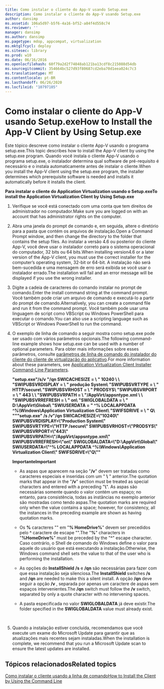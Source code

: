```yaml
---
title: Como instalar o cliente do App-V usando Setup.exe
description: Como instalar o cliente do App-V usando Setup.exe
author: dansimp
ms.assetid: 106a5d97-b5f6-4a16-bf52-a84f4d558c74
ms.reviewer: ''
manager: dansimp
ms.author: dansimp
ms.pagetype: mdop, appcompat, virtualization
ms.mktglfcycl: deploy
ms.sitesec: library
ms.prod: w10
ms.date: 06/16/2016
ms.openlocfilehash: 60f79a2d2f74848ab121ba13cdf8c215088d54db
ms.sourcegitcommit: 354664bc527d93f80687cd2eba70d1eea024c7c3
ms.translationtype: MT
ms.contentlocale: pt-BR
ms.lasthandoff: 06/26/2020
ms.locfileid: "10797105"
---
```

# <span data-ttu-id="f024a-103">Como instalar o cliente do App-V usando Setup.exe</span><span class="sxs-lookup"><span data-stu-id="f024a-103">How to Install the App-V Client by Using Setup.exe</span></span>


<span data-ttu-id="f024a-104">Este tópico descreve como instalar o cliente App-V usando o programa setup.exe.</span><span class="sxs-lookup"><span data-stu-id="f024a-104">This topic describes how to install the App-V client by using the setup.exe program.</span></span> <span data-ttu-id="f024a-105">Quando você instala o cliente App-V usando o programa setup.exe, o instalador determina qual software de pré-requisito é necessário e o instala automaticamente antes de instalar o cliente.</span><span class="sxs-lookup"><span data-stu-id="f024a-105">When you install the App-V client using the setup.exe program, the installer determines which prerequisite software is needed and installs it automatically before it installs the client.</span></span>

**<span data-ttu-id="f024a-106">Para instalar o cliente do Application Virtualization usando o Setup.exe</span><span class="sxs-lookup"><span data-stu-id="f024a-106">To install the Application Virtualization Client by Using Setup.exe</span></span>**

1.  <span data-ttu-id="f024a-107">Verifique se você está conectado com uma conta que tem direitos de administrador no computador.</span><span class="sxs-lookup"><span data-stu-id="f024a-107">Make sure you are logged on with an account that has administrator rights on the computer.</span></span>

2.  <span data-ttu-id="f024a-108">Abra uma janela do prompt de comando e, em seguida, altere o diretório para a pasta que contém os arquivos de instalação.</span><span class="sxs-lookup"><span data-stu-id="f024a-108">Open a Command Prompt window, and then change the directory to the folder that contains the setup files.</span></span> <span data-ttu-id="f024a-109">Ao instalar a versão 4.6 ou posterior do cliente App-V, você deve usar o instalador correto para o sistema operacional do computador, 32 bits ou 64 bits.</span><span class="sxs-lookup"><span data-stu-id="f024a-109">When installing version4.6 or a later version of the App-V client, you must use the correct installer for the computer’s operating system, 32-bit or 64-bit.</span></span> <span data-ttu-id="f024a-110">A instalação não será bem-sucedida e uma mensagem de erro será exibida se você usar o instalador errado.</span><span class="sxs-lookup"><span data-stu-id="f024a-110">The installation will fail and an error message will be displayed if you use the wrong installer.</span></span>

3.  <span data-ttu-id="f024a-111">Digite a cadeia de caracteres do comando instalar no prompt de comando.</span><span class="sxs-lookup"><span data-stu-id="f024a-111">Enter the install command string at the command prompt.</span></span> <span data-ttu-id="f024a-112">Você também pode criar um arquivo de comando e executá-lo a partir do prompt de comando.</span><span class="sxs-lookup"><span data-stu-id="f024a-112">Alternatively, you can create a command file and run it from the command prompt.</span></span> <span data-ttu-id="f024a-113">Você também pode usar uma linguagem de script como VBScript ou Windows PowerShell para executar o comando.</span><span class="sxs-lookup"><span data-stu-id="f024a-113">You can also use a scripting language such as VBScript or Windows PowerShell to run the command.</span></span>

4.  <span data-ttu-id="f024a-114">O exemplo de linha de comando a seguir mostra como setup.exe pode ser usado com vários parâmetros opcionais.</span><span class="sxs-lookup"><span data-stu-id="f024a-114">The following command-line example shows how setup.exe can be used with a number of optional parameters.</span></span> <span data-ttu-id="f024a-115">Para obter mais informações sobre esses parâmetros, consulte [parâmetros de linha de comando do instalador do cliente do cliente de virtualização do aplicativo](application-virtualization-client-installer-command-line-parameters.md).</span><span class="sxs-lookup"><span data-stu-id="f024a-115">For more information about these parameters, see [Application Virtualization Client Installer Command-Line Parameters](application-virtualization-client-installer-command-line-parameters.md).</span></span>

    **<span data-ttu-id="f024a-116">"setup.exe"/s/v "/qn SWICACHESIZE = \ \" 10240 \ \ "SWIPUBSVRDISPLAY = \ \" produção System\\ "SWIPUBSVRTYPE = \ \" HTTP/secure\\ "SWIPUBSVRHOST = \ \" PRODSYS\\ "SWIPUBSVRPORT = \ \" 443 \ \ "SWIPUBSVRPATH = \ \"/AppVirt/appsntype.xml \ \ "SWIPUBSVRREFRESH = \ \" on\\ "SWIGLOBALDATA = \ \" D:\\AppVirt\\Global\\ "SWIUSERDATA = \" ^% LOCALAPPDATA ^%\\Windows\\Application Virtualization Client\\ "SWIFSDRIVE = \ \" Q\\ ""</span><span class="sxs-lookup"><span data-stu-id="f024a-116">"setup.exe" /s /v"/qn SWICACHESIZE=\\"10240\\" SWIPUBSVRDISPLAY=\\"Production System\\" SWIPUBSVRTYPE=\\"HTTP /secure\\" SWIPUBSVRHOST=\\"PRODSYS\\" SWIPUBSVRPORT=\\"443\\" SWIPUBSVRPATH=\\"/AppVirt/appsntype.xml\\" SWIPUBSVRREFRESH=\\"on\\" SWIGLOBALDATA=\\"D:\\AppVirt\\Global\\" SWIUSERDATA=\\"^% LOCALAPPDATA ^%\\Windows\\Application Virtualization Client\\" SWIFSDRIVE=\\"Q\\""</span></span>**

    **<span data-ttu-id="f024a-117">Importante</span><span class="sxs-lookup"><span data-stu-id="f024a-117">Important</span></span>**  
    -   <span data-ttu-id="f024a-118">As aspas que aparecem na seção "**/v**" devem ser tratadas como caracteres especiais e inseridas com um " **\\** " anterior.</span><span class="sxs-lookup"><span data-stu-id="f024a-118">The quotation marks that appear in the "**/v**" section must be treated as special characters and entered with a preceding "**\\**".</span></span> <span data-ttu-id="f024a-119">As aspas são necessárias somente quando o valor contém um espaço; no entanto, para consistência, todas as instâncias no exemplo anterior são mostradas como tendo aspas.</span><span class="sxs-lookup"><span data-stu-id="f024a-119">The quotation marks are required only when the value contains a space; however, for consistency, all the instances in the preceding example are shown as having quotation marks.</span></span>

    -   <span data-ttu-id="f024a-120">Os **%** caracteres "" em "**% HomeDrive%**" devem ser precedidos pelo **^** caractere de escape "".</span><span class="sxs-lookup"><span data-stu-id="f024a-120">The "**%**" characters in "**%HomeDrive%**" must be preceded by the "**^**" escape character.</span></span> <span data-ttu-id="f024a-121">Caso contrário, o Shell de comando do Windows define o valor para aquele do usuário que está executando a instalação.</span><span class="sxs-lookup"><span data-stu-id="f024a-121">Otherwise, the Windows command shell sets the value to that of the user who is performing the installation.</span></span>

    -   <span data-ttu-id="f024a-122">As opções do **InstallShield** **/s** e **/qn** são necessárias para fazer com que essa instalação seja silenciosa.</span><span class="sxs-lookup"><span data-stu-id="f024a-122">The **InstallShield** switches **/s** and **/qn** are needed to make this a silent install.</span></span> <span data-ttu-id="f024a-123">A opção **/qn** deve seguir a opção **/v** , separada por apenas um caractere de aspas sem espaços intervenientes.</span><span class="sxs-lookup"><span data-stu-id="f024a-123">The **/qn** switch must follow the **/v** switch, separated by only a quote character with no intervening spaces.</span></span>

    -   <span data-ttu-id="f024a-124">A pasta especificada no valor **SWIGLOBALDATA** já deve existir.</span><span class="sxs-lookup"><span data-stu-id="f024a-124">The folder specified in the **SWIGLOBALDATA** value must already exist.</span></span>

     

5.  <span data-ttu-id="f024a-125">Quando a instalação estiver concluída, recomendamos que você execute um exame do Microsoft Update para garantir que as atualizações mais recentes sejam instaladas.</span><span class="sxs-lookup"><span data-stu-id="f024a-125">When the installation is complete, we recommend that you run a Microsoft Update scan to ensure the latest updates are installed.</span></span>

## <span data-ttu-id="f024a-126">Tópicos relacionados</span><span class="sxs-lookup"><span data-stu-id="f024a-126">Related topics</span></span>


[<span data-ttu-id="f024a-127">Como instalar o cliente usando a linha de comando</span><span class="sxs-lookup"><span data-stu-id="f024a-127">How to Install the Client by Using the Command Line</span></span>](how-to-install-the-client-by-using-the-command-line-new.md)

 

 





